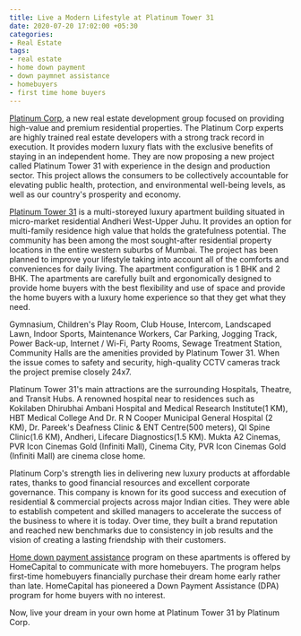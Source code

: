 ```yaml
---
title: Live a Modern Lifestyle at Platinum Tower 31
date: 2020-07-20 17:02:00 +05:30
categories:
- Real Estate
tags:
- real estate
- home down payment
- down paymnet assistance
- homebuyers
- first time home buyers
---
```


[Platinum Corp](https://homecapital.in/offering/developer/platinum-corp), a new real estate development group focused on providing high-value and premium residential properties. The Platinum Corp experts are highly trained real estate developers with a strong track record in execution. It provides modern luxury flats with the exclusive benefits of staying in an independent home. They are now proposing a new project called Platinum Tower 31 with experience in the design and production sector. This project allows the consumers to be collectively accountable for elevating public health, protection, and environmental well-being levels, as well as our country's prosperity and economy.

[Platinum Tower 31](https://homecapital.in/property/4/platinum-tower-31-1-bhk) is a multi-storeyed luxury apartment building situated in micro-market residential Andheri West-Upper Juhu. It provides an option for multi-family residence high value that holds the gratefulness potential. The community has been among the most sought-after residential property locations in the entire western suburbs of Mumbai. The project has been planned to improve your lifestyle taking into account all of the comforts and conveniences for daily living. The apartment configuration is 1 BHK and 2 BHK. The apartments are carefully built and ergonomically designed to provide home buyers with the best flexibility and use of space and provide the home buyers with a luxury home experience so that they get what they need.

Gymnasium, Children's Play Room, Club House, Intercom, Landscaped Lawn, Indoor Sports, Maintenance Workers, Car Parking, Jogging Track, Power Back-up, Internet / Wi-Fi, Party Rooms, Sewage Treatment Station, Community Halls are the amenities provided by Platinum Tower 31. When the issue comes to safety and security, high-quality CCTV cameras track the project premise closely 24x7.

Platinum Tower 31's main attractions are the surrounding Hospitals, Theatre, and Transit Hubs. A renowned hospital near to residences such as Kokilaben Dhirubhai Ambani Hospital and Medical Research Institute(1 KM), HBT Medical College And Dr. R N Cooper Municipal General Hospital (2 KM), Dr. Pareek's Deafness Clinic & ENT Centre(500 meters), QI Spine Clinic(1.6 KM), Andheri, Lifecare Diagnostics(1.5 KM). Mukta A2 Cinemas, PVR Icon Cinemas Gold (Infiniti Mall), Cinema City, PVR Icon Cinemas Gold (Infiniti Mall) are cinema close home.

Platinum Corp's strength lies in delivering new luxury products at affordable rates, thanks to good financial resources and excellent corporate governance. This company is known for its good success and execution of residential & commercial projects across major Indian cities. They were able to establish competent and skilled managers to accelerate the success of the business to where it is today. Over time, they built a brand reputation and reached new benchmarks due to consistency in job results and the vision of creating a lasting friendship with their customers.

[Home down payment assistance](https://homecapital.in/about-us) program on these apartments is offered by HomeCapital to communicate with more homebuyers. The program helps first-time homebuyers financially purchase their dream home early rather than late. HomeCapital has pioneered a Down Payment Assistance (DPA) program for home buyers with no interest.

Now, live your dream in your own home at Platinum Tower 31 by Platinum Corp.



